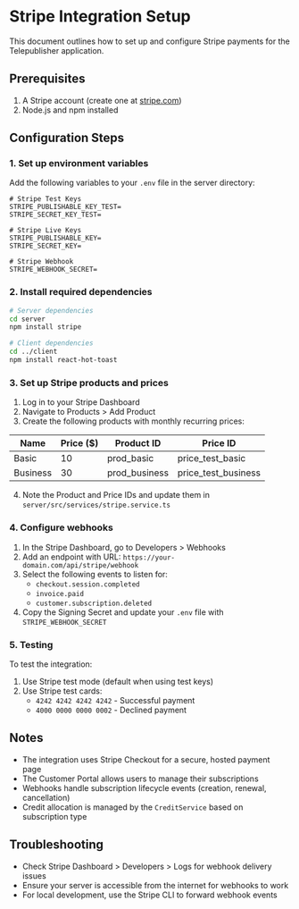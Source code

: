 # Stripe Integration Setup

This document outlines how to set up and configure Stripe payments for the Telepublisher application.

## Prerequisites

1. A Stripe account (create one at [stripe.com](https://stripe.com))
2. Node.js and npm installed

## Configuration Steps

### 1. Set up environment variables

Add the following variables to your `.env` file in the server directory:

```
# Stripe Test Keys
STRIPE_PUBLISHABLE_KEY_TEST=
STRIPE_SECRET_KEY_TEST=

# Stripe Live Keys
STRIPE_PUBLISHABLE_KEY=
STRIPE_SECRET_KEY=

# Stripe Webhook
STRIPE_WEBHOOK_SECRET=
```

### 2. Install required dependencies

```bash
# Server dependencies
cd server
npm install stripe

# Client dependencies
cd ../client
npm install react-hot-toast
```

### 3. Set up Stripe products and prices

1. Log in to your Stripe Dashboard
2. Navigate to Products > Add Product
3. Create the following products with monthly recurring prices:

| Name           | Price ($) | Product ID     | Price ID       |
|----------------|-------------|----------------|----------------|
| Basic          | 10        | prod_basic     | price_test_basic     |
| Business       | 30        | prod_business  | price_test_business  |

4. Note the Product and Price IDs and update them in `server/src/services/stripe.service.ts`

### 4. Configure webhooks

1. In the Stripe Dashboard, go to Developers > Webhooks
2. Add an endpoint with URL: `https://your-domain.com/api/stripe/webhook`
3. Select the following events to listen for:
   - `checkout.session.completed`
   - `invoice.paid`
   - `customer.subscription.deleted`
4. Copy the Signing Secret and update your `.env` file with `STRIPE_WEBHOOK_SECRET`

### 5. Testing

To test the integration:

1. Use Stripe test mode (default when using test keys)
2. Use Stripe test cards:
   - `4242 4242 4242 4242` - Successful payment
   - `4000 0000 0000 0002` - Declined payment

## Notes

- The integration uses Stripe Checkout for a secure, hosted payment page
- The Customer Portal allows users to manage their subscriptions 
- Webhooks handle subscription lifecycle events (creation, renewal, cancellation)
- Credit allocation is managed by the `CreditService` based on subscription type

## Troubleshooting

- Check Stripe Dashboard > Developers > Logs for webhook delivery issues
- Ensure your server is accessible from the internet for webhooks to work
- For local development, use the Stripe CLI to forward webhook events 